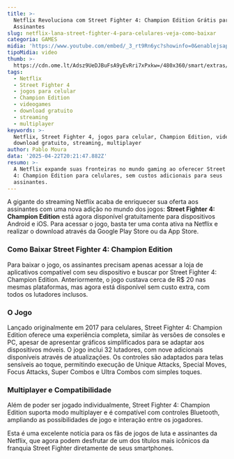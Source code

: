 ```yaml
---
title: >-
  Netflix Revoluciona com Street Fighter 4: Champion Edition Grátis para
  Assinantes
slug: netflix-lana-street-fighter-4-para-celulares-veja-como-baixar
categoria: GAMES
midia: 'https://www.youtube.com/embed/_3_rt9Rn6yc?showinfo=0&enablejsapi=1'
tipoMidia: video
thumb: >-
  https://cdn.ome.lt/Adsz9UeDJBuFsA9yEvRri7xPxkw=/480x360/smart/extras/conteudos/Captura_de_tela_2025-04-22_162954.png
tags:
  - Netflix
  - Street Fighter 4
  - jogos para celular
  - Champion Edition
  - videogames
  - download gratuito
  - streaming
  - multiplayer
keywords: >-
  Netflix, Street Fighter 4, jogos para celular, Champion Edition, videogames,
  download gratuito, streaming, multiplayer
author: Pablo Moura
data: '2025-04-22T20:21:47.882Z'
resumo: >-
  A Netflix expande suas fronteiras no mundo gaming ao oferecer Street Fighter
  4: Champion Edition para celulares, sem custos adicionais para seus
  assinantes.
---
```


A gigante do streaming Netflix acaba de enriquecer sua oferta aos assinantes com uma nova adição no mundo dos jogos: **Street Fighter 4: Champion Edition** está agora disponível gratuitamente para dispositivos Android e iOS. Para acessar o jogo, basta ter uma conta ativa na Netflix e realizar o download através da Google Play Store ou da App Store.

### Como Baixar Street Fighter 4: Champion Edition

Para baixar o jogo, os assinantes precisam apenas acessar a loja de aplicativos compatível com seu dispositivo e buscar por Street Fighter 4: Champion Edition. Anteriormente, o jogo custava cerca de R$ 20 nas mesmas plataformas, mas agora está disponível sem custo extra, com todos os lutadores inclusos.

### O Jogo

Lançado originalmente em 2017 para celulares, Street Fighter 4: Champion Edition oferece uma experiência completa, similar às versões de consoles e PC, apesar de apresentar gráficos simplificados para se adaptar aos dispositivos móveis. O jogo inclui 32 lutadores, com nove adicionais disponíveis através de atualizações. Os controles são adaptados para telas sensíveis ao toque, permitindo execução de Unique Attacks, Special Moves, Focus Attacks, Super Combos e Ultra Combos com simples toques.

### Multiplayer e Compatibilidade

Além de poder ser jogado individualmente, Street Fighter 4: Champion Edition suporta modo multiplayer e é compatível com controles Bluetooth, ampliando as possibilidades de jogo e interação entre os jogadores.

Esta é uma excelente notícia para os fãs de jogos de luta e assinantes da Netflix, que agora podem desfrutar de um dos títulos mais icônicos da franquia Street Fighter diretamente de seus smartphones.
